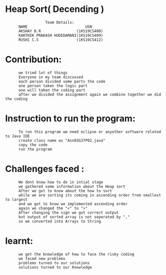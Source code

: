 # Heap Sort( Decending )

                      Team Details:
          NAME                          USN
          AKSHAY B.R                (1KS19CS400)
          KARTHIK PRAKASH HUDEDAMANI(1KS19CS409)
          RUSHI C.S                 (1KS19CS412)

# Contribution:
          we tried lot of things 
          Everyone in my team discussed
          each person divided some parts the code
          one person taken the logic part
          one will taken the coding part
          after we divided the assignment again we combine together we did the coding

# Instruction to run the program:
          To run this program we need eclipse or anyother software related to Java IDE
          create class name as "Asn03G37P02.java"
          copy the code 
          run the program

# Challenges faced :
          We dont know how to do in intial stage 
          we gathered some information about the Heap sort
          After we got to know about the how to sort 
          while we are sorting its coming in ascending order from smallest to largest
          and we got to know we implemented ascending order
          again we changed the "<" to ">"
          After changing the sign we got correct output
          but output of sorted array is not seperated by ","
          so we converted into Arrays to String 
# learnt:
          we get the knowledge of how to face the risky coding
          we faced new problems 
          problems turned to our solutions 
          solutions turned to our Knowledge
